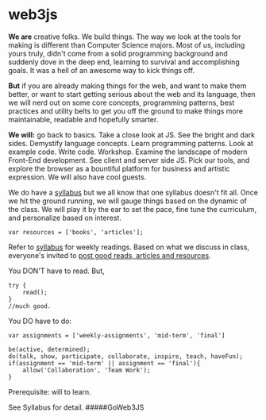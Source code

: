 # web3js

**We are** creative folks. We build things. The way we look at the tools for making is different than Computer Science majors. Most of us, including yours truly, didn't come from a solid programming background and suddenly dove in the deep end, learning to survival and accomplishing goals. It was a hell of an awesome way to kick things off.

**But** if you are already making things for the web, and want to make them better, or want to start getting serious about the web and its language, then we will nerd out on some core concepts, programming patterns, best practices and utility belts to get you off the ground to make things more maintainable, readable and hopefully smarter.

**We will:** go back to basics. Take a close look at JS. See the bright and dark sides. Demystify language concepts. Learn programming patterns. Look at example code. Write code. Workshop. Examine the landscape of modern Front-End development. See client and server side JS. Pick our tools, and explore the browser as a bountiful platform for business and artistic expression. We will also have cool guests.

We do have a [syllabus](https://github.com/js-apis/materials/blob/master/PGTE_5505_A_NILCHIANI_S19.pdf) but we all know that one syllabus doesn't fit all. Once we hit the ground running, we will gauge things based on the dynamic of the class. We will play it by the ear to set the  pace, fine tune the curriculum, and personalize based on interest.

	var resources = ['books', 'articles'];
	 
Refer to [syllabus](http://) for weekly readings. Based on what we discuss in class, everyone's invited to [post good reads, articles and resources](http://).

You DON'T have to read. But, 
	
	try { 
		read(); 
	} 
	//much good.
	 
You DO have to do:
 	
 	var assignments = ['weekly-assignments', 'mid-term', 'final']
 	
 	be(active, determined);
 	do(talk, show, participate, collaborate, inspire, teach, haveFun); 
	if(assignment == 'mid-term' || assignment == 'final'){
	 	allow('Collaboration', 'Team Work');
	}

Prerequisite: will to learn.

See Syllabus for detail.
#####GoWeb3JS 
